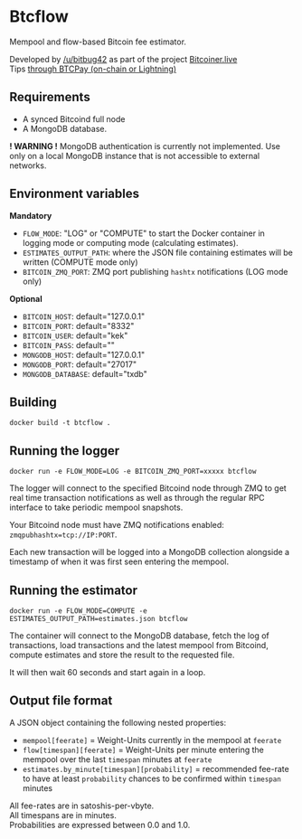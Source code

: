 # Btcflow
Mempool and flow-based Bitcoin fee estimator.

Developed by [/u/bitbug42](https://www.reddit.com/user/bitbug42) as part of the project [Bitcoiner.live](https://bitcoiner.live/)  
Tips [through BTCPay (on-chain or Lightning)](https://pay.joltfun.com/apps/2F6y2o2fUUW1fUGj9p26CXV4qxSF/pos)

## Requirements

* A synced Bitcoind full node
* A MongoDB database.

**! WARNING !** MongoDB authentication is currently not implemented. Use only on a local MongoDB instance that is not accessible to external networks.

## Environment variables

**Mandatory**

* `FLOW_MODE`: "LOG" or "COMPUTE" to start the Docker container in logging mode or computing mode (calculating estimates).
* `ESTIMATES_OUTPUT_PATH`: where the JSON file containing estimates will be written (COMPUTE mode only)
* `BITCOIN_ZMQ_PORT`: ZMQ port publishing `hashtx` notifications (LOG mode only)

**Optional**

* `BITCOIN_HOST`: default="127.0.0.1"
* `BITCOIN_PORT`: default="8332"
* `BITCOIN_USER`: default="kek"
* `BITCOIN_PASS`: default=""
* `MONGODB_HOST`: default="127.0.0.1"
* `MONGODB_PORT`: default="27017"
* `MONGODB_DATABASE`: default="txdb"


## Building

`docker build -t btcflow .`

## Running the logger

`docker run -e FLOW_MODE=LOG -e BITCOIN_ZMQ_PORT=xxxxx btcflow`

The logger will connect to the specified Bitcoind node through ZMQ to get real time transaction notifications as well as through the regular RPC interface to take periodic mempool snapshots.

Your Bitcoind node must have ZMQ notifications enabled: `zmqpubhashtx=tcp://IP:PORT`.

Each new transaction will be logged into a MongoDB collection alongside a timestamp of when it was first seen entering the mempool.

## Running the estimator

`docker run -e FLOW_MODE=COMPUTE -e ESTIMATES_OUTPUT_PATH=estimates.json btcflow`

The container will connect to the MongoDB database, fetch the log of transactions, load transactions and the latest mempool from Bitcoind, compute estimates and store the result to the requested file.

It will then wait 60 seconds and start again in a loop.

## Output file format

A JSON object containing the following nested properties:

* `mempool[feerate]` = Weight-Units currently in the mempool at `feerate`
* `flow[timespan][feerate]` = Weight-Units per minute entering the mempool over the last `timespan` minutes at `feerate`
* `estimates.by_minute[timespan][probability]` =  recommended fee-rate to have at least `probability` chances to be confirmed within `timespan` minutes

All fee-rates are in satoshis-per-vbyte.  
All timespans are in minutes.  
Probabilities are expressed between 0.0 and 1.0.

